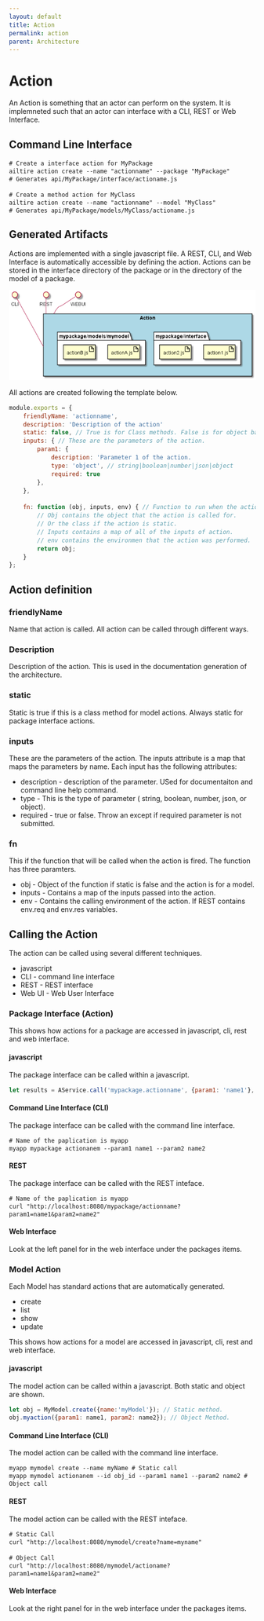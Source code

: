 ```yaml
---
layout: default
title: Action
permalink: action
parent: Architecture
---
```


# Action

An Action is something that an actor can perform on the system. It is implemneted such that an actor can interface
with a CLI, REST or Web Interface.

## Command Line Interface


```shell
# Create a interface action for MyPackage
ailtire action create --name "actionname" --package "MyPackage"
# Generates api/MyPackage/interface/actioname.js

# Create a method action for MyClass
ailtire action create --name "actionname" --model "MyClass"
# Generates api/MyPackage/models/MyClass/actioname.js
```

## Generated Artifacts

Actions are implemented with a single javascript file. A REST, CLI, and Web Interface is automatically accessible
by defining the action. Actions can be stored in the interface directory of the package or in the directory of
the model of a package.


![Logical](Logical.png)

All actions are created following the template below.
```javascript
module.exports = {
    friendlyName: 'actionname',
    description: 'Description of the action'
    static: false, // True is for Class methods. False is for object based.
    inputs: { // These are the parameters of the action.
        param1: {
            description: 'Parameter 1 of the action.
            type: 'object', // string|boolean|number|json|object
            required: true
        },
    },

    fn: function (obj, inputs, env) { // Function to run when the action is called.
        // Obj contains the object that the action is called for.
        // Or the class if the action is static.
        // Inputs contains a map of all of the inputs of action.
        // env contains the environmen that the action was performed.
        return obj;
    }
};
```

## Action definition

### friendlyName 

Name that action is called. All action can be called through different ways.

### Description

Description of the action. This is used in the documentation generation of the architecture.

### static

Static is true if this is a class method for model actions. Always static for package interface actions.

### inputs

These are the parameters of the action. The inputs attribute is a map that maps the parameters by name.
Each input has the following attributes:

* description - description of the parameter. USed for documentaiton and command line help command.
* type - This is the type of parameter ( string, boolean, number, json, or object).
* required - true or false. Throw an except if required parameter is not submitted.

### fn

This if the function that will be called when the action is fired. The function has three paramters.
* obj - Object of the function if static is false and the action is for a model.
* inputs - Contains a map of the inputs passed into the action.
* env - Contains the calling environment of the action. If REST contains env.req and env.res variables.

## Calling the Action
The action can be called using several different techniques. 
* javascript
* CLI - command line interface
* REST  - REST interface
* Web UI - Web User Interface

### Package Interface (Action)
This shows how actions for a package are accessed in javascript, cli, rest and web interface.

#### javascript 
The package interface can be called within a javascript.
```javascript
let results = AService.call('mypackage.actionname', {param1: 'name1'}, {param2: 'name2')};
```
#### Command Line Interface (CLI)
The package interface can be called with the command line interface. 
```shell
# Name of the paplication is myapp
myapp mypackage actionanem --param1 name1 --param2 name2
```

#### REST
The package interface can be called with the REST inteface.
```shell
# Name of the paplication is myapp
curl "http://localhost:8080/mypackage/actionname?param1=name1&param2=name2"
```

#### Web Interface
Look at the left panel for in the web interface under the packages items.

### Model Action 
Each Model has standard actions that are automatically generated.
* create
* list
* show
* update

This shows how actions for a model are accessed in javascript, cli, rest and web interface.

#### javascript
The model action can be called within a javascript. Both static and object are shown.
```javascript
let obj = MyModel.create({name:'myModel'}); // Static method.
obj.myaction({param1: name1, param2: name2}); // Object Method.

```
#### Command Line Interface (CLI)
The model action can be called with the command line interface.
```shell
myapp mymodel create --name myName # Static call
myapp mymodel actionanem --id obj_id --param1 name1 --param2 name2 # Object call
```

#### REST
The model action can be called with the REST inteface.
```shell
# Static Call
curl "http://localhost:8080/mymodel/create?name=myname"

# Object Call
curl "http://localhost:8080/mymodel/actioname?param1=name1&param2=name2"
```

#### Web Interface
Look at the right panel for in the web interface under the packages items.
